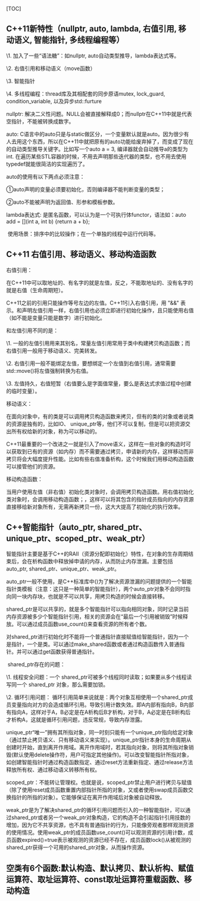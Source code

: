 [TOC]

 

## C++11新特性（nullptr, auto, lambda, 右值引用, 移动语义, 智能指针, 多线程编程等）

\1. 加入了一些“语法糖”：如nullptr, auto自动类型推导，lambda表达式等。

\2. 右值引用和移动语义（move函数）

\3. 智能指针

\4. 多线程编程：thread库及其相配套的同步原语mutex, lock_guard, condition_variable, 以及异步std::furture

 

nullptr: 解决二义性问题。NULL会被直接解释成0；而nullptr在C++11中就是代表空指针，不能被转换成数字。

auto: C语言中的auto只是与static做区分，一个变量默认就是auto。因为很少有人去用这个东西，所以在C++11中就把原有的auto功能给废弃掉了，而变成了现在的自动类型推导关键字。比如写一个auto a = 3, 编译器就会自动推导a的类型为int. 在遍历某些STL容器的时候，不用去声明那些迭代器的类型，也不用去使用typedef就能很简洁的实现遍历了。

auto的使用有以下两点必须注意：

①auto声明的变量必须要初始化，否则编译器不能判断变量的类型；

②auto不能被声明为返回值、形参和模板参数。

lambda表达式: 是匿名函数，可以认为是一个可执行体functor，语法如：auto add = [](int a, int b) {return a + b};

​    使用场景：排序中的比较操作；在一个单独的线程中运行代码等。

 

## C++11 右值引用、移动语义、移动构造函数

右值引用：

在C++11中可以取地址的、有名字的就是左值，反之，不能取地址的、没有名字的就是右值（生命周期短）。

C++11之前的引用只能操作等号左边的左值。C++11引入右值引用，用 "&&" 表示。和声明左值引用一样，右值引用也必须立即进行初始化操作，且只能使用右值（如不能是变量只能是数字）进行初始化。

和左值引用不同的是： 

\1. 一般的左值引用用来其别名，常量左值引用常用于类中构建拷贝构造函数；而右值引用一般用于移动语义、完美转发。

\2. 右值引用一般不能绑定左值，要想绑定一个左值到右值引用，通常需要std::move()将左值强制转换为右值。

\3. 左值持久，右值短暂（右值要么是字面值常量，要么是表达式求值过程中创建的临时变量）。

 

移动语义：

在面向对象中，有的类是可以调用拷贝构造函数来拷贝，但有的类的对象或者说类的资源是独有的，比如IO、 unique_ptr等，他们不可以复制，但是可以把资源交出所有权给新的对象，称为可以移动的。

C++11最重要的一个改进之一就是引入了move语义，这样在一些对象的构造时可以获取到已有的资源（如内存）而不需要通过拷贝，申请新的内存，这样移动而非拷贝将会大幅度提升性能。比如有些右值准备析构，这个时候我们用移动构造函数可以接管他们的资源。

 

移动构造函数：

当用户使用左值（非右值）初始化类对象时，会调用拷贝构造函数。用右值初始化类对象时，会调用移动构造函数；，这样可以将其包含的指针成员指向的内存资源直接移给新对象所有，无需再新拷贝一份，这大大提高了初始化的执行效率。

 

## C++智能指针（auto_ptr, shared_ptr、unique_ptr、scoped_ptr、weak_ptr）

智能指针主要是基于C++的RAII（资源分配即初始化）特性，在对象的生存周期结束后，会在析构函数中释放掉申请的内存，从而防止内存泄漏。主要包括auto_ptr, shared_ptr、unique_ptr、weak_ptr。

​    auto_ptr一般不使用，是C++标准库中(<utility>)为了解决资源泄漏的问题提供的一个智能指针类模板（注意：这只是一种简单的智能指针），两个auto_ptr对象不会同时指向同一块内存块，也就是不可以共享，用拷贝构造的时候会直接转移。

shared_ptr是可以共享的，就是多个智能指针可以指向相同对象，同时记录当前内存资源被多少个智能指针引用，相关的资源会在“最后一个引用被销毁”时候释放。可以通过成员函数use_count()来查看资源的所有者个数。

对shared_ptr进行初始化时不能将一个普通指针直接赋值给智能指针，因为一个是指针，一个是类。可以通过make_shared函数或者通过构造函数传入普通指针。并可以通过get函数获得普通指针。

​       shared_ptr存在的问题：

\1. 线程安全问题：一个 shared_ptr可被多个线程同时读取；如果要从多个线程读写同一个 shared_ptr 对象，那么需要加锁。

\2. 循环引用问题： 循环引用简单来说就是：两个对象互相使用一个shared_ptr成员变量指向对方的会造成循环引用。导致引用计数失效。即A内部有指向B，B内部有指向A，这样对于A，B必定是在A析构后B才析构，对于B，A必定是在B析构后才析构A，这就是循环引用问题，违反常规，导致内存泄露。

​    unique_ptr“唯一”拥有其所指对象，同一时刻只能有一个unique_ptr指向给定对象（通过禁止拷贝语义、只有移动语义来实现）。unique_ptr指针本身的生命周期从创建时开始，直到离开作用域。离开作用域时，若其指向对象，则将其所指对象销毁(默认使用delete操作符，用户可指定其他操作)。可以改变智能指针所指对象，如创建智能指针时通过构造函数指定、通过reset方法重新指定、通过release方法释放所有权、通过移动语义转移所有权。

​    scoped_ptr：不能转让管理权。也就是说，scoped_ptr禁止用户进行拷贝与赋值（除了使用reset成员函数重置内部指针所指的对象，又或者使用swap成员函数交换指针的所指的对象）。它能够保证在离开作用域后对象被自动释放。

​    weak_ptr是为了解决shared_ptr的循环引用问题而引入的一种智能指针，可以通过shared_ptr或者另一个weak_ptr对象构造，它的构造不会引起指针引用技数的增加，因为它不共享资源，也不具有普通指针的行为，只能像旁观者那样观测资源的使用情况。使用weak_ptr的成员函数use_count()可以观测资源的引用计数，成员函数expired()=true表示被观测的资源已经不存在，成员函数lock()从被观测的shared_ptr获得一个可用的shared_ptr对象，从而操作资源。

 

## 空类有6个函数:默认构造、默认拷贝、默认析构、赋值运算符、取址运算符、const取址运算符重载函数、移动构造